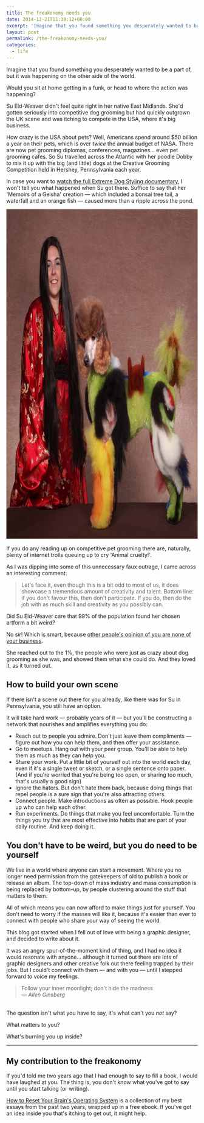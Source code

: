 ```yaml
---
title: The freakonomy needs you
date: 2014-12-21T11:39:12+00:00
excerpt: 'Imagine that you found something you desperately wanted to be a part of, but it was happening on the other side of the world.&nbsp;Would you sit at home getting in a funk, or head to where the action was happening?'
layout: post
permalink: /the-freakonomy-needs-you/
categories:
  - life
---
```

Imagine that you found something you desperately wanted to be a part of, but it was happening on the other side of the world.

Would you sit at home getting in a funk, or head to where the action was happening?

Su Eld-Weaver didn't feel quite right in her native East Midlands. She'd gotten seriously into competitive dog grooming but had quickly outgrown the UK scene and was itching to compete in the USA, where it's big business.

How crazy is the USA about pets? Well, Americans spend around $50 billion a year on their pets, which is over <em>twice</em> the annual budget of NASA. There are now pet grooming diplomas, conferences, magazines... even pet grooming cafes. So Su travelled across the Atlantic with her poodle Dobby to mix it up with the big (and little) dogs at the Creative Grooming Competition held in Hershey, Pennsylvania each year.

In case you want to <a href="http://www.channel4.com/programmes/extreme-dog-styling/on-demand">watch the full Extreme Dog Styling documentary</a>, I won't tell you what happened when Su got there. Suffice to say that her 'Memoirs of a Geisha' creation — which included a bonsai tree tail, a waterfall and an orange fish — caused more than a ripple across the pond.

<img src="/media/freakonomy.jpg" alt="" width="1000" height="866" class="alignnone size-full wp-image-1942" />

If you do any reading up on competitive pet grooming there are, naturally, plenty of internet trolls queuing up to cry 'Animal cruelty!'.

As I was dipping into some of this unnecessary faux outrage, I came across an interesting comment:

<blockquote>
  Let's face it, even though this is a bit odd to most of us, it does showcase a tremendous amount of creativity and talent. Bottom line: if you don't favour this, then don't participate. If you do, then do the job with as much skill and creativity as you possibly can.
</blockquote>

Did Su Eld-Weaver care that 99% of the population found her chosen artform a bit weird?

No sir! Which is smart, because <a href="http://greig.cc/other-peoples-opinion">other people's opinion of you are none of your business</a>.

She reached out to the 1%, the people who were just as crazy about dog grooming as she was, and showed them what she could do. And they loved it, as it turned out.

<h2 id="howtobuildyourownscene">How to build your own scene</h2>

If there isn't a scene out there for you already, like there was for Su in Pennsylvania, you still have an option.

It will take hard work — probably years of it — but you'll be constructing a network that nourishes and amplifies everything you do:

<ul>
<li>Reach out to people you admire. Don't just leave them compliments — figure out how you can help them, and then offer your assistance.</li>
<li>Go to meetups. Hang out with your peer group. You'll be able to help them as much as they can help you.</li>
<li>Share your work. Put a little bit of yourself out into the world each day, even if it's a single tweet or sketch, or a single sentence onto paper. (And if you're worried that you're being too open, or sharing too much, that's usually a good sign)</li>
<li>Ignore the haters. But don't hate them back, because doing things that repel people is a sure sign that you're also attracting others.</li>
<li>Connect people. Make introductions as often as possible. Hook people up who can help each other.</li>
<li>Run experiments. Do things that make you feel uncomfortable. Turn the things you try that are most effective into habits that are part of your daily routine. And keep doing it.</li>
</ul>

<h2 id="youdonthavetobeweirdbutyoudoneedtobeyourself">You don't have to be weird, but you do need to be yourself</h2>

We live in a world where anyone can start a movement. Where you no longer need permission from the gatekeepers of old to publish a book or release an album. The top-down of mass industry and mass consumption is being replaced by bottom-up, by people clustering around the stuff that matters to them.

All of which means you can now afford to make things just for yourself. You don't need to worry if the masses will like it, because it's easier than ever to connect with people who share your way of seeing the world.

This blog got started when I fell out of love with being a graphic designer, and decided to write about it.

It was an angry spur-of-the-moment kind of thing, and I had no idea it would resonate with anyone... although it turned out there are lots of graphic designers and other creative folk out there feeling trapped by their jobs. But I could't connect with them — and with you — until I stepped forward to voice my feelings.

<blockquote>
  Follow your inner moonlight; don't hide the madness. <br>
  <em>— Allen Ginsberg</em>
</blockquote><br>
The question isn't what you have to say, it's what can't you <em>not</em> say?

What matters to you?

What's burning you up inside?

<hr />

<h2 id="mycontributiontothefreakonomy">My contribution to the freakonomy</h2>

If you'd told me two years ago that I had enough to say to fill a book, I would have laughed at you. The thing is, you don't know what you've got to say until you start talking (or writing).

<a href="https://gum.co/reset-your-brain">How to Reset Your Brain's Operating System</a> is a collection of my best essays from the past two years, wrapped up in a free ebook. If you've got an idea inside you that's itching to get out, it might help.
